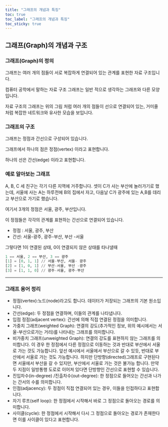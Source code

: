 ```yaml
---
title: "그래프의 개념과 특징"
toc: true
toc_label: "그래프의 개념과 특징"
toc_sticky: true
---
```


## 그래프(Graph)의 개념과 구조

### 그래프(Graph)의 정의

그래프는 여러 개의 점들이 서로 복잡하게 연결되어 있는 관계를 표현한 자료 구조입니다.



컴퓨터 공학에서 말하는 자료 구조 그래프는 일반 적으로 생각하는 그래프와 다른 모양입니다.



자료 구조의 그래프는 위의 그림 처럼 여러 개의 점들이 선으로 연결되어 있는, 거미줄 처럼 복잡한 네트워크와 유사한 모습을 보입니다.



### 그래프의 구조

그래프는 정점과 간선으로 구성되어 있습니다.

그래프에서 하나의 점은 정점(vertex) 이라고 표현합니다.

하나의 선은 간선(edge) 이라고 표현합니다.



### 예로 알아보는 그래프

A, B, C 세 친구는 각기 다른 지역에 거주합니다. 셋이 C가 사는 부산에 놀러가기로 했는데, 서울에 사는 A는 하루전에 B의 집에서 자고, 다음날 C가 광주에 있는 A,B를 데리고 부산으로 가기로 했습니다.

여기서 3개의 정점은 서울, 광주, 부산입니다.

이 정점들은 각각의 관계를 표현하는 간선으로 연결되어 있습니다.

- 정점 : 서울, 광주, 부산
- 간선: 서울-광주, 광주-부산, 부산 -서울

그렇다면 1이 연결된 상태, 0이 연결되지 않은 상태를 타나낼때

```python
1 == 서울, 2 == 부산, 3 == 광주
[1] = [0, 1, 1] // 서울-부산, 서울- 광주
[2] = [1, 0, 1] // 부산-서울, 부산 -광주
[3] = [1, 1, 0] // 광주-서울, 광주-부산
```

---

### 그래프 용어 정리

- 정점(vertex):노드(node)라고도 합니다. 데이터가 저장되는 그래프의 기본 원소입니다.
- 간선(edge): 두 정점을 연결하며, 이들의 관계를 나타냅니다.
- 입점 정점(adjacent vertex): 간선에 의해 직접 연결된 정점을 의미합니다.
- 가중치 그래프(weighted Graph): 연결의 강도(추가적인 정보, 위의 예시에서는 서울-부산으로가는 거리)를 나타내는 그래프를 의미합니다.
- 비가중치 그래프(unweighted Graph): 연결의 강도를 표현하지 않는 그래프를 의미합니다. 이 경우 한 정점에서 다른 정점으로 이동하는 것과 반대로 부산에서 서울로 가는 것도 가능합니다. 앞선 예시에서 서울에서 부산으로 갈 수 있듯, 반대로 부산에서 서울로 가는 것도 가능합니다. 하지만 단방향(directed)그래프로 구현된다면 서울에서 부산을 갈 수 있지만, 부산에서 서울로 가는 것은 불가능 합니다. 만약 두 지점이 일방통행 도로로 이어져 있다면 단방향인 간선으로 표현할 수 있습니다.
- 진입차수(in-degree) /진출차수(out-degree): 한 정점으로 들어오는 간선과 나가는 간서의 수를 의미합니다.
- 인점(adjacency): 두 정점이 직접 연결되어 있는 경우, 이들을 인접하다고 표현합니다. 
- 자기 루프(self loop): 한 정점에서 시작해서 바로 그 정점으로 돌아오는 경로를 의미합니다.
- 사이클(cycle): 한 정점에서 시작해서 다시 그 정점으로 돌아오는 경로가 존재한다면 이를 사이클이 있다고 표현합니다. 



